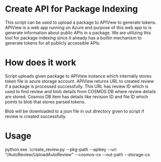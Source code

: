 # Create API for Package Indexing

This script can be used to upload a package to APIView to generate tokens. APIView is a web app running on Azure and purpose of this web app to is generate information about public APIs in a package. We are utilizing this tool for package indexing since it already has a builtin mechanism to generate tokens for all publicly accessible APIs.

# How does it work

Script uploads given package to APIView instance which internally stores token file in azure storage account. APIView returns URL to created review if a package is processed successfully. This URL has review ID which is used to find review and blob details from COSMOS DB where review details are stored. Cosmos DB item has details like revision ID and file ID which points to blob that stores parsed tokens.

Blob will be downloaded to a json file in out directory given to script if review is created successfully.

# Usage

python.exe .\create_review.py --pkg-path <path to package file> --apikey <APIKEY> --uri "<root URL to APIViewInstance>/AutoReview/UploadAutoReview" --cosmos-cs <Cosmos connection string> --out-path <out directory> --storage-cs <storage account key>
 